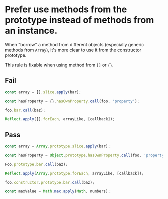# Prefer use methods from the prototype instead of methods from an instance.

When "borrow" a method from different objects (especially generic methods from `Array`), it's more clear to use it from the constructor prototype.

This rule is fixable when using method from `[]` or `{}`.

## Fail

```js
const array = [].slice.apply(bar);
```

```js
const hasProperty = {}.hasOwnProperty.call(foo, 'property');
```

```js
foo.bar.call(baz);
```

```js
Reflect.apply([].forEach, arrayLike, [callback]);
```

## Pass

```js
const array = Array.prototype.slice.apply(bar);
```

```js
const hasProperty = Object.prototype.hasOwnProperty.call(foo, 'property');
```

```js
Foo.prototype.bar.call(baz);
```

```js
Reflect.apply(Array.prototype.forEach, arrayLike, [callback]);
```

```js
foo.constructor.prototype.bar.call(baz);
```

```js
const maxValue = Math.max.apply(Math, numbers);
```
